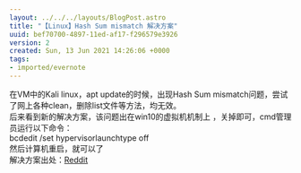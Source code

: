 ```yaml
---
layout: ../../../layouts/BlogPost.astro
title: "【Linux】Hash Sum mismatch 解决方案"
uuid: bef70700-4897-11ed-af17-f296579e3926
version: 2
created: Sun, 13 Jun 2021 14:26:06 +0000
tags:
- imported/evernote
---
```


在VM中的Kali linux，apt update的时候，出现Hash Sum mismatch问题，尝试了网上各种clean，删除list文件等方法，均无效。\
后来看到新的解决方案，该问题出在win10的虚拟机机制上 ，关掉即可，cmd管理员运行以下命令：\
bcdedit /set hypervisorlaunchtype off\
然后计算机重启，就可以了\
解决方案出处：[Reddit](https://www.reddit.com/r/Kalilinux/comments/h8o0xh/aptget_update_always_ends_up_in_hashsum_mismatch/)